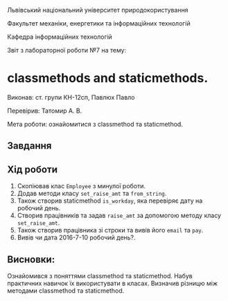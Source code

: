 Львівський національний університет природокористування

Факультет механіки, енергетики та інформаційних технологій

Кафедра інформаційних технологій

Звіт з лабораторної роботи №7 на тему:

# classmethods and staticmethods.

Виконав: ст. групи КН-12сп, Павлюх Павло

Перевірив: Татомир А. В.

Мета роботи: ознайомитися з classmethod та staticmethod.


## Завдання


## Хід роботи
1. Скопіював клас `Employee` з минулої роботи.
2. Додав методи класу `set_raise_amt` та `from_string`.
3. Також створив staticmethod `is_workday`, яка перевіряє дату на робочий день.
4. Створив працівників та задав `raise_amt` за допомогою методу класу `set_raise_amt`.
5. Також створив працівника зі строки та вивів його `email` та `pay`.
6. Вивів чи дата 2016-7-10 робочий день?.


## Висновки:
Ознайомився з поняттями classmethod та staticmethod. Набув практичних навичок їх використувати в класах. Визначив різницю між методами classmethod та staticmethod.
